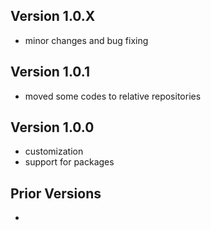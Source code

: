## Version 1.0.X
- minor changes and bug fixing

## Version 1.0.1
- moved some codes to relative repositories

## Version 1.0.0
- customization
- support for packages

## Prior Versions
-